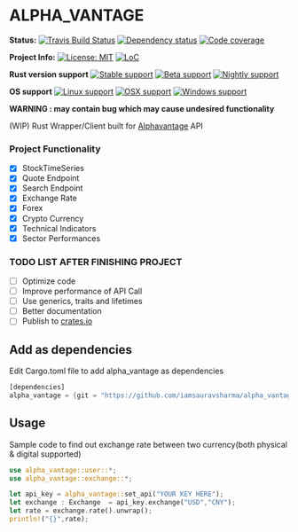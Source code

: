 # ALPHA_VANTAGE

**Status:**
[![Travis Build Status][build_badge]][build_link]
[![Dependency status][deps_badge]][deps_link]
[![Code coverage][codecov_badge]][codecov_link]

**Project Info:**
[![License: MIT][license_badge]][license_link]
[![LoC][loc_badge]][loc_link]

**Rust version support**
[![Stable support][stable_supported_badge]][git_link]
[![Beta support][beta_supported_badge]][git_link]
[![Nightly support][nightly_supported_badge]][git_link]


**OS support**
[![Linux support][linux_supported_badge]][git_link]
[![OSX support][osx_supported_badge]][git_link]
[![Windows support][windows_supported_badge]][git_link]

**WARNING : may contain bug which may cause undesired functionality** 

(WIP) Rust Wrapper/Client built for [Alphavantage][alphavantage_link]  API

### Project Functionality

- [X] StockTimeSeries
- [X] Quote Endpoint
- [X] Search Endpoint
- [X] Exchange Rate
- [X] Forex
- [X] Crypto Currency
- [X] Technical Indicators
- [X] Sector Performances

### TODO LIST AFTER FINISHING PROJECT

- [ ] Optimize code
- [ ] Improve performance of API Call 
- [ ] Use generics, traits and lifetimes
- [ ] Better documentation
- [ ] Publish to [crates.io][cratesio_link]

## Add as dependencies
Edit Cargo.toml file to add alpha_vantage as dependencies

```Rust
[dependencies]
alpha_vantage = {git = "https://github.com/iamsauravsharma/alpha_vantage"}
```

## Usage
Sample code to find out exchange rate between two currency(both physical & digital supported)

```Rust
use alpha_vantage::user::*;
use alpha_vantage::exchange::*;

let api_key = alpha_vantage::set_api("YOUR KEY HERE");
let exchange : Exchange  = api_key.exchange("USD","CNY");
let rate = exchange.rate().unwrap();
println!("{}",rate);
```

[git_link]: https://github.com/iamsauravsharma/alpha_vantage

[build_badge]: https://travis-ci.com/iamsauravsharma/alpha_vantage.svg?branch=master
[build_link]: https://travis-ci.com/iamsauravsharma/alpha_vantage

[deps_badge]: https://deps.rs/repo/github/iamsauravsharma/alpha_vantage/status.svg
[deps_link]: https://deps.rs/repo/github/iamsauravsharma/alpha_vantage

[codecov_badge]: https://img.shields.io/codecov/c/github/iamsauravsharma/alpha_vantage.svg
[codecov_link]: https://codecov.io/gh/iamsauravsharma/alpha_vantage

[license_badge]: https://img.shields.io/github/license/iamsauravsharma/alpha_vantage.svg
[license_link]: LICENSE

[loc_badge]: https://tokei.rs/b1/github/iamsauravsharma/alpha_vantage
[loc_link]: https://github.com/iamsauravsharma/alpha_vantage

[alphavantage_link]: https://alphavantage.co

[cratesio_link]: https://crates.io

[stable_supported_badge]: https://img.shields.io/badge/stable-supported-brightgreen.svg?logo=rust
[beta_supported_badge]: https://img.shields.io/badge/beta-supported-brightgreen.svg?logo=rust
[nightly_supported_badge]: https://img.shields.io/badge/nightly-supported-brightgreen.svg?logo=rust
[stable_not_supported_badge]: https://img.shields.io/badge/stable-not%20supported-red.svg?logo=rust
[beta_not_supported_badge]: https://img.shields.io/badge/beta-not%20supported-red.svg?logo=rust
[nighlty_not_supported_badge]: https://img.shields.io/badge/nightly-not%20supported-red.svg?logo=rust

[linux_supported_badge]: https://img.shields.io/badge/linux-supported-brightgreen.svg?logo=linux
[osx_supported_badge]: https://img.shields.io/badge/osx-supported-brightgreen.svg?logo=apple
[windows_supported_badge]: https://img.shields.io/badge/windows-supported-brightgreen.svg?logo=windows
[linux_not_supported_badge]: https://img.shields.io/badge/linux-not%20supported-red.svg?logo=linux
[osx_not_supported_badge]: https://img.shields.io/badge/osx-not%20supported-red.svg?logo=apple
[windows_not_supported_badge]: https://img.shields.io/badge/windows-not%20supported-red.svg?logo=windows
